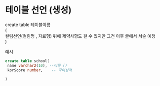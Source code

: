 # 테이블 선언 (생성)
create table 테이블이름   
(  
     컬럼선언(컬럼명 , 자료형)  뒤에 제약사항도 걸 수 있지만 그건 이후 글에서 서술 예정  
)  

예시 
```sql
create table school(
 name varchar2(10), --이름 ()
 korScore number,    -- 국어성적
 
)
```